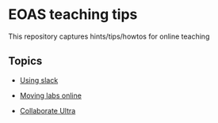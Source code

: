 # EOAS teaching tips

This repository captures hints/tips/howtos for online teaching

## Topics

* [Using slack](slack.md)

* [Moving labs online](labs_online.md) 

* [Collaborate Ultra](collab.md)
